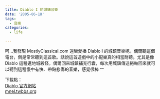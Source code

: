 ```yaml
---
title: Diablo I 的城鎮音樂
date: '2005-06-18'
tags:
  - 音樂
categories:
  - life

---
```

呵…我發現 MostlyClassical.com 還蠻愛播 Diablo I 的城鎮音樂呢。偶爾聽這個電台，倒是常常聽到這首歌。話說這首遊戲中的小配樂真的相當耐聽。尤其是像 Diablo 這種進地城殺怪，偶爾回來城鎮補充行囊，每次用城鎮傳送捲軸回來就可以聽到這種慢中有快、帶點悲傷的音樂，感覺很棒 ^^  
  
下載點：  
[Diablo 官方網站](http://ftp.blizzard.com/pub/diablo2/mp3oftheweek/tristram.zip)  
[mnel.twbbs.org](http://mnel.twbbs.org/%7Eyurenju/files/music/tristram.mp3)